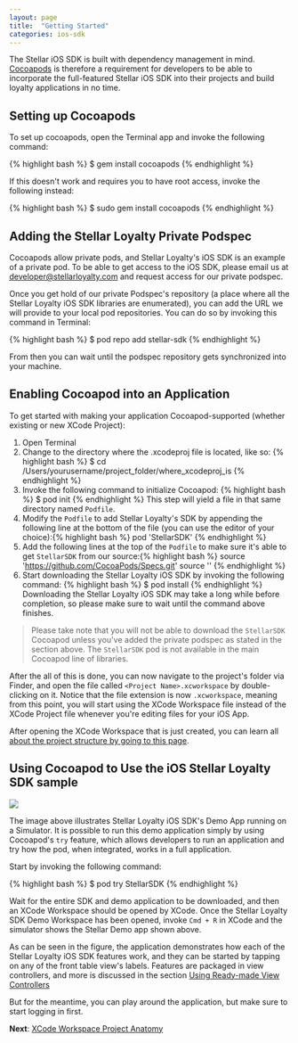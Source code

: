 ```yaml
---
layout: page
title:  "Getting Started"
categories: ios-sdk
---
```

The Stellar iOS SDK is built with dependency management in mind. [Cocoapods](http://www.cocoapods.org) is therefore a requirement for developers to be able to incorporate the full-featured Stellar iOS SDK into their projects and build loyalty applications in no time.

## Setting up Cocoapods

To set up cocoapods, open the Terminal app and invoke the following command:

{% highlight bash %}
$ gem install cocoapods
{% endhighlight %}

If this doesn't work and requires you to have root access, invoke the following instead:

{% highlight bash %}
$ sudo gem install cocoapods
{% endhighlight %}

## Adding the Stellar Loyalty Private Podspec

Cocoapods allow private pods, and Stellar Loyalty's iOS SDK is an example of a private pod. To be able to get access to the iOS SDK, please email us at [developer@stellarloyalty.com](developer@stellarloyalty.com) and request access for our private podspec.

Once you get hold of our private Podspec's repository (a place where all the Stellar Loyalty iOS SDK libraries are enumerated), you can add the URL we will provide to your local pod repositories. You can do so by invoking this command in Terminal:

{% highlight bash %}
$ pod repo add stellar-sdk <podspec URL that we will send you>
{% endhighlight %}

From then you can wait until the podspec repository gets synchronized into your machine.

## Enabling Cocoapod into an Application

To get started with making your application Cocoapod-supported (whether existing or new XCode Project):

1. Open Terminal
2. Change to the directory where the .xcodeproj file is located, like so: {% highlight bash %}
$ cd /Users/yourusername/project_folder/where_xcodeproj_is
{% endhighlight %}
3. Invoke the following command to initialize Cocoapod: {% highlight bash %}
$ pod init
{% endhighlight %} This step will yield a file in that same directory named `Podfile`.
4. Modify the `Podfile` to add Stellar Loyalty's SDK by appending the following line at the bottom of the file (you can use the editor of your choice):{% highlight bash %}
pod 'StellarSDK'
{% endhighlight %}
5. Add the following lines at the top of the `Podfile` to make sure it's able to get `StellarSDK` from our source:{% highlight bash %}
source 'https://github.com/CocoaPods/Specs.git'
source '<podspec URL that we will send you>'
{% endhighlight %}
6. Start downloading the Stellar Loyalty iOS SDK by invoking the following command: {% highlight bash %}
$ pod install
{% endhighlight %} Downloading the Stellar Loyalty iOS SDK may take a long while before completion, so please make sure to wait until the command above finishes.

> Please take note that you will not be able to download the `StellarSDK`
> Cocoapod unless you've added the private podspec as stated in the section 
> above. The `StellarSDK` pod is not available in the main Cocoapod line of
> libraries.

After the all of this is done, you can now navigate to the project's folder via Finder, and open the file called `<Project Name>.xcworkspace` by double-clicking on it. Notice that the file extension is now `.xcworkspace`, meaning from this point, you will start using the XCode Workspace file instead of the XCode Project file whenever you're editing files for your iOS App.

After opening the XCode Workspace that is just created, you can learn all [about the project structure by going to this page]({{site.baseurl}}/ios_sdk/pages/01_project_anatomy.html).

## Using Cocoapod to Use the iOS Stellar Loyalty SDK sample 

![]({{site.baseurl}}/img/sdk/ios/project_anatomy/project_folder_stellarsdk_demo.png)

The image above illustrates Stellar Loyalty iOS SDK's Demo App running on a Simulator. It is possible to run this demo application simply by using Cocoapod's `try` feature, which allows developers to run an application and try how the pod, when integrated, works in a full application.

Start by invoking the following command:

{% highlight bash %}
$ pod try StellarSDK
{% endhighlight %}

Wait for the entire SDK and demo application to be downloaded, and then an XCode Workspace should be opened by XCode. Once the Stellar Loyalty SDK Demo Workspace has been opened, invoke `Cmd + R` in XCode and the simulator shows the Stellar Demo app shown above.

As can be seen in the figure, the application demonstrates how each of the Stellar Loyalty iOS SDK features work, and they can be started by tapping on any of the front table view's labels. Features are packaged in view controllers, and more is discussed in the section [Using Ready-made View Controllers]({{site.baseurl}}/ios_sdk/pages/03_view_controllers.html)

But for the meantime, you can play around the application, but make sure to start logging in first.

**Next**: [XCode Workspace Project Anatomy]({{site.baseurl}}/ios_sdk/pages/01_project_anatomy.html)
